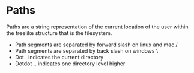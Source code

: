 # Paths

Paths are a string representation of the current location of the user within the treelike structure that is the filesystem. 



* Path segments are separated by forward slash on linux and mac / 
* Path segments are separated by back slash on windows \
* Dot . indicates the current directory
* Dotdot .. indicates one directory level higher
